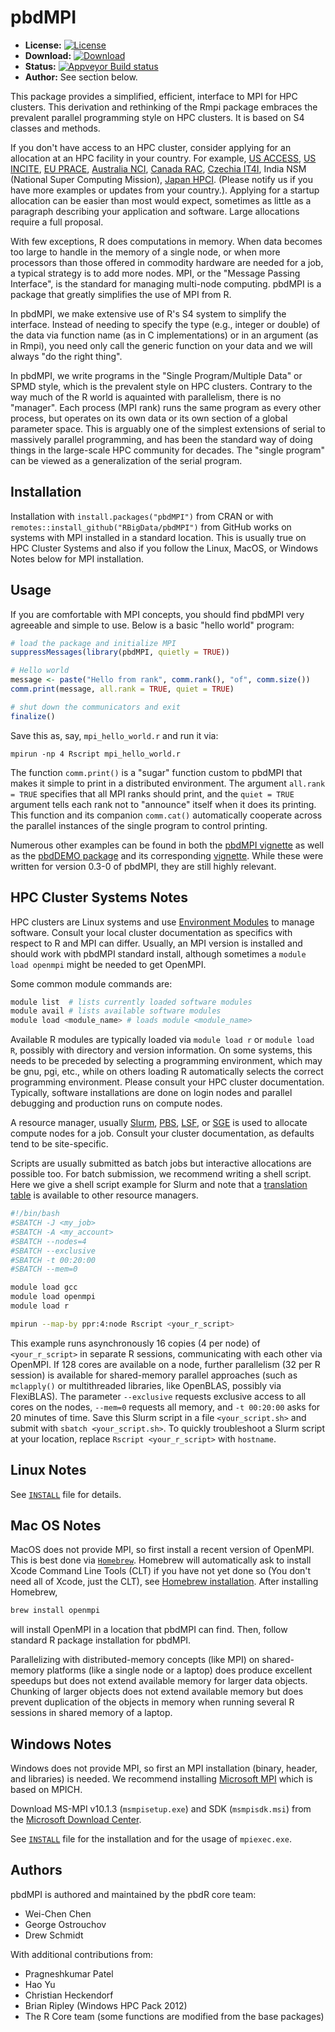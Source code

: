 # pbdMPI

* **License:** [![License](http://img.shields.io/badge/license-MPL%202-orange.svg?style=flat)](https://www.mozilla.org/MPL/2.0/)
* **Download:** [![Download](http://cranlogs.r-pkg.org/badges/pbdMPI)](https://cran.r-project.org/package=pbdMPI)
* **Status:** [![Appveyor Build status](https://ci.appveyor.com/api/projects/status/32r7s2skrgm9ubva?svg=true)](https://ci.appveyor.com/project/snoweye/pbdMPI)
* **Author:** See section below.

This package provides a simplified, efficient, interface to MPI for HPC 
clusters. This derivation and rethinking of the Rmpi package embraces
the prevalent parallel programming style on HPC clusters. It is based on S4
classes and methods. 

If you don't have access to an HPC cluster, consider applying for an allocation
at an HPC facility in your country. For example,
[US ACCESS](https://access-ci.org/),
[US INCITE](https://science.osti.gov/ascr/Facilities/Accessing-ASCR-Facilities/INCITE/About-incite),
[EU PRACE](https://prace-ri.eu/),
[Australia NCI](https://nci.org.au/users/how-access-nci),
[Canada RAC](https://alliancecan.ca/en/services/advanced-research-computing/accessing-resources/resource-allocation-competition/resource-allocation-competition-application-guide),
[Czechia IT4I](https://www.it4i.cz/en/for-users/computing-resources-allocation),
India NSM (National Super Computing Mission),
[Japan HPCI](https://www.hpci-office.jp/for_users/procedure_project_start/start_representative).
(Please notify us if you have more examples or updates from your country.).
Applying for a startup allocation can be easier than most would expect,
sometimes as little as a paragraph describing your application and software.
Large allocations require a full proposal.

With few exceptions, R does computations in memory.
When data becomes too large to handle in the memory of a single node, or
when more processors than those offered in commodity hardware are needed
for a job, a typical strategy is to add more nodes.  MPI, or the
"Message Passing Interface", is the standard for managing multi-node
computing. pbdMPI is a package that greatly simplifies the use of MPI from
R.

In pbdMPI, we make extensive use of R's S4 system to simplify the interface.
Instead of needing to specify the type (e.g., integer or double)
of the data via function name (as in C implementations) or in an argument (as 
in Rmpi), you need only call the generic function on your data and we will 
always "do the right thing".

In pbdMPI, we write programs in the "Single Program/Multiple Data" or SPMD
style, which is the prevalent style on HPC clusters.  Contrary to the way much
of the R world is aquainted with parallelism, there is no "manager".  Each
process (MPI rank) runs the same program as every other process, but operates
on its own data or its own section of a global parameter space.  This
is arguably one of the simplest extensions of serial to massively parallel
programming, and has been the standard way of doing things in the large-scale 
HPC community for decades. The "single program" can be viewed as a 
generalization of the serial program.


## Installation

Installation with `install.packages("pbdMPI")` from CRAN or with
`remotes::install_github("RBigData/pbdMPI")` from GitHub works on systems with
MPI installed in a standard location. This is usually true on 
HPC Cluster Systems and also if you follow the 
Linux, MacOS, or Windows Notes below for MPI installation.


## Usage

If you are comfortable with MPI concepts, you should find pbdMPI very agreeable
and simple to use.  Below is a basic "hello world" program:

```r
# load the package and initialize MPI
suppressMessages(library(pbdMPI, quietly = TRUE))

# Hello world
message <- paste("Hello from rank", comm.rank(), "of", comm.size())
comm.print(message, all.rank = TRUE, quiet = TRUE)

# shut down the communicators and exit
finalize()
```

Save this as, say, `mpi_hello_world.r` and run it via:

```
mpirun -np 4 Rscript mpi_hello_world.r
```

The function `comm.print()` is a "sugar" function custom to pbdMPI that makes
it simple to print in a distributed environment.  The argument `all.rank = TRUE`
specifies that all MPI ranks should print, and the `quiet = TRUE` argument
tells each rank not to "announce" itself when it does its printing. This 
function and its companion `comm.cat()` automatically cooperate across the
parallel instances of the single program to control printing.

Numerous other examples can be found in both the
[pbdMPI vignette](https://cran.r-project.org/package=pbdMPI)
as well as the 
[pbdDEMO package](https://github.com/RBigData/pbdDEMO)
and its corresponding 
[vignette](https://cran.r-project.org/package=pbdDEMO). While these were written
for version 0.3-0 of pbdMPI, they are still highly relevant.


## HPC Cluster Systems Notes
HPC clusters are Linux systems and use [Environment
Modules](https://modules.readthedocs.io/en/latest/) to manage software. Consult
your local cluster documentation as specifics with respect to R and MPI can
differ. Usually, an MPI version is installed and should work with pbdMPI
standard install, although sometimes a `module load openmpi` might be needed to
get OpenMPI.

Some common module commands are:
```sh
module list  # lists currently loaded software modules
module avail # lists available software modules
module load <module_name> # loads module <module_name>
```

Available R modules are typically loaded via `module load r` or 
`module load R`, possibly with directory and version information. On some
systems,
this needs to be preceded by selecting a programming environment, which may be
gnu, pgi, etc., while on others loading R automatically selects the correct
programming environment. Please consult your HPC cluster documentation.
Typically, software installations are done on login
nodes and parallel debugging and production runs on compute nodes. 

A resource manager, usually 
[Slurm](https://en.wikipedia.org/wiki/Slurm_Workload_Manager),
[PBS](https://en.wikipedia.org/wiki/Portable_Batch_System),
[LSF](https://en.wikipedia.org/wiki/IBM_Spectrum_LSF), or
[SGE](https://en.wikipedia.org/wiki/Oracle_Grid_Engine) is used to allocate
compute nodes for a job. Consult your cluster 
documentation, as defaults tend to be site-specific.

Scripts are usually submitted as batch jobs but interactive allocations are
possible too. For batch submission, we recommend writing a shell script. Here
we give a shell script example for Slurm and note that a 
[translation table](https://slurm.schedmd.com/rosetta.pdf)  is available to 
other resource managers.
```sh
#!/bin/bash
#SBATCH -J <my_job>
#SBATCH -A <my_account>
#SBATCH --nodes=4
#SBATCH --exclusive
#SBATCH -t 00:20:00
#SBATCH --mem=0

module load gcc
module load openmpi
module load r

mpirun --map-by ppr:4:node Rscript <your_r_script> 
```

This example runs asynchronously 16 copies (4 per node) of `<your_r_script>` in
separate R sessions, communicating with each other via OpenMPI. If 128 cores are
available on a node, further parallelism (32 per R session) is available for
shared-memory parallel approaches (such as `mclapply()` or multithreaded
libraries, like OpenBLAS, possibly via FlexiBLAS). The parameter `--exclusive`
requests exclusive access to all cores on the nodes, `--mem=0` requests all
memory, and `-t 00:20:00` asks for 20 minutes of time. Save this Slurm script in
a file `<your_script.sh>` and submit with `sbatch <your_script.sh>`. To quickly
troubleshoot a Slurm script at your location, replace `Rscript <your_r_script>`
with `hostname`.

  
## Linux Notes
See [`INSTALL`](./INSTALL) file for details.


## Mac OS Notes

MacOS does not provide MPI, so first install a recent version of OpenMPI. This
is best done via [`Homebrew`](https://brew.sh/). Homebrew will automatically ask
to install Xcode Command Line Tools (CLT) if you have not yet done so (You don't
need all of Xcode, just the CLT), see [Homebrew
installation](https://docs.brew.sh/Installation). After installing Homebrew,
```sh
brew install openmpi
```
will install OpenMPI in a location that pbdMPI can find. Then, follow standard R
package installation for pbdMPI.

Parallelizing with distributed-memory concepts (like MPI) on shared-memory
platforms (like a single node or a laptop) does produce excellent speedups but
does not extend available memory for larger data objects. Chunking of larger
objects does not extend available memory but does prevent duplication of the
objects in memory when running several R sessions in shared memory of a laptop.


## Windows Notes

Windows does not provide MPI, so first an MPI installation (binary, header,
and libraries) is needed. We recommend installing 
[Microsoft MPI](https://learn.microsoft.com/en-us/message-passing-interface/microsoft-mpi)
which is based on MPICH.

Download MS-MPI v10.1.3 (`msmpisetup.exe`) and SDK (`msmpisdk.msi`) from the 
[Microsoft Download Center](https://learn.microsoft.com/en-us/message-passing-interface/microsoft-mpi#ms-mpi-downloads).

See [`INSTALL`](./INSTALL) file for the installation and for the usage of `mpiexec.exe`.


## Authors

pbdMPI is authored and maintained by the pbdR core team:
* Wei-Chen Chen
* George Ostrouchov
* Drew Schmidt

With additional contributions from:
* Pragneshkumar Patel
* Hao Yu
* Christian Heckendorf
* Brian Ripley (Windows HPC Pack 2012)
* The R Core team (some functions are modified from the base packages)

